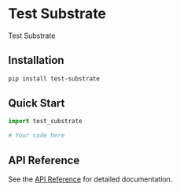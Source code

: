# Test Substrate

Test Substrate

## Installation

```bash
pip install test-substrate
```

## Quick Start

```python
import test_substrate

# Your code here
```

## API Reference

See the [API Reference](reference/) for detailed documentation.
